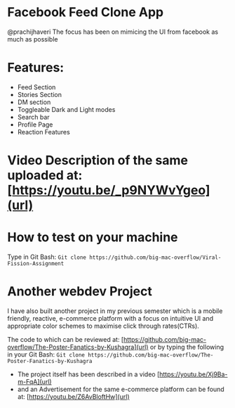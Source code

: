 # Facebook Feed Clone App
@prachijhaveri The focus has been on mimicing the UI from facebook as much as possible

# Features:
* Feed Section
* Stories Section
* DM section
* Toggleable Dark and Light modes
* Search bar 
* Profile Page
* Reaction Features

# Video Description of the same uploaded at: [https://youtu.be/_p9NYWvYgeo](url)

# How to test on your machine
Type in Git Bash:
```Git clone https://github.com/big-mac-overflow/Viral-Fission-Assignment```

# Another webdev Project
I have also built another project in my previous semester which is a mobile friendly, reactive, e-commerce platform with a focus on intuitive UI and appropriate color schemes to maximise click through rates(CTRs).

The code to which can be reviewed at: [https://github.com/big-mac-overflow/The-Poster-Fanatics-by-Kushagra](url) or by typing the following in your Git Bash:
```Git clone https://github.com/big-mac-overflow/The-Poster-Fanatics-by-Kushagra```

* The project itself has been described in a video [https://youtu.be/Xj9Ba-m-FqA](url)
* and an Advertisement for the same e-commerce platform can be found at: [https://youtu.be/Z6AvBloftHw](url)
